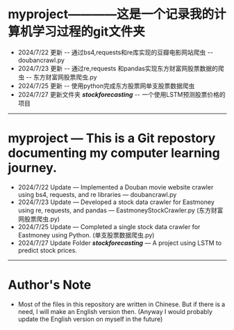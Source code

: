 # myproject————这是一个记录我的计算机学习过程的git文件夹
- 2024/7/22 更新 -- 通过bs4,requests和re库实现的豆瓣电影网站爬虫 -- doubancrawl.py
- 2024/7/23 更新 -- 通过re,requests 和pandas实现东方财富网股票数据的爬虫 -- 东方财富网股票爬虫.py
- 2024/7/25 更新 -- 使用python完成东方股票网单支股票数据爬虫
- 2024/7/27 更新文件夹 ***stockforecasting*** -- 一个使用LSTM预测股票价格的项目

---
# myproject — This is a Git repostory documenting my computer learning journey.
- 2024/7/22 Update — Implemented a Douban movie website crawler using bs4, requests, and re libraries — doubancrawl.py
- 2024/7/23 Update — Developed a stock data crawler for Eastmoney using re, requests, and pandas — EastmoneyStockCrawler.py (东方财富网股票爬虫.py)
- 2024/7/25 Update — Completed a single stock data crawler for Eastmoney using Python. (单支股票数据爬虫.py)
- 2024/7/27 Update Folder ***stockforecasting*** — A project using LSTM to predict stock prices.
---

# Author's Note
- Most of the files in this repository are written in Chinese. But if there is a need, I will make an English version then. (Anyway I would probably update the English version on myself in the future)
